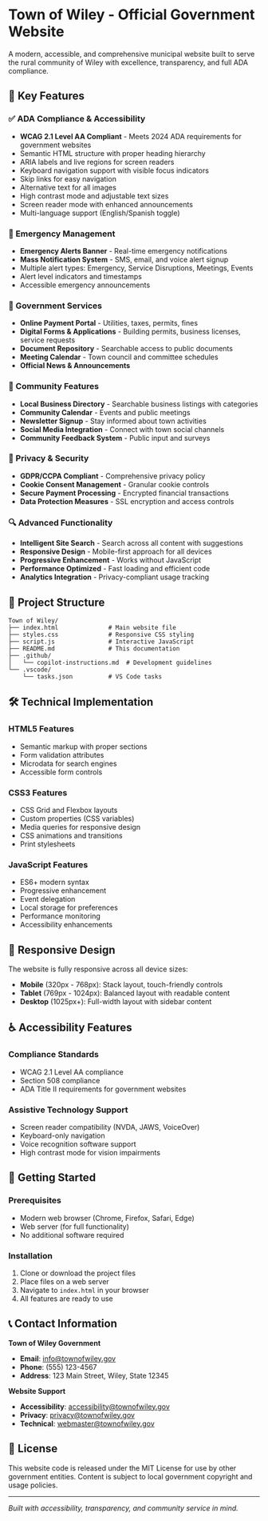 # Town of Wiley - Official Government Website

A modern, accessible, and comprehensive municipal website built to serve the rural community of Wiley with excellence, transparency, and full ADA compliance.

## 🌟 Key Features

### ✅ ADA Compliance & Accessibility
- **WCAG 2.1 Level AA Compliant** - Meets 2024 ADA requirements for government websites
- Semantic HTML structure with proper heading hierarchy
- ARIA labels and live regions for screen readers
- Keyboard navigation support with visible focus indicators
- Skip links for easy navigation
- Alternative text for all images
- High contrast mode and adjustable text sizes
- Screen reader mode with enhanced announcements
- Multi-language support (English/Spanish toggle)

### 🚨 Emergency Management
- **Emergency Alerts Banner** - Real-time emergency notifications
- **Mass Notification System** - SMS, email, and voice alert signup
- Multiple alert types: Emergency, Service Disruptions, Meetings, Events
- Alert level indicators and timestamps
- Accessible emergency announcements

### 💼 Government Services
- **Online Payment Portal** - Utilities, taxes, permits, fines
- **Digital Forms & Applications** - Building permits, business licenses, service requests
- **Document Repository** - Searchable access to public documents
- **Meeting Calendar** - Town council and committee schedules
- **Official News & Announcements**

### 🏪 Community Features
- **Local Business Directory** - Searchable business listings with categories
- **Community Calendar** - Events and public meetings
- **Newsletter Signup** - Stay informed about town activities
- **Social Media Integration** - Connect with town social channels
- **Community Feedback System** - Public input and surveys

### 🔐 Privacy & Security
- **GDPR/CCPA Compliant** - Comprehensive privacy policy
- **Cookie Consent Management** - Granular cookie controls
- **Secure Payment Processing** - Encrypted financial transactions
- **Data Protection Measures** - SSL encryption and access controls

### 🔍 Advanced Functionality
- **Intelligent Site Search** - Search across all content with suggestions
- **Responsive Design** - Mobile-first approach for all devices
- **Progressive Enhancement** - Works without JavaScript
- **Performance Optimized** - Fast loading and efficient code
- **Analytics Integration** - Privacy-compliant usage tracking

## 📁 Project Structure

```
Town of Wiley/
├── index.html              # Main website file
├── styles.css              # Responsive CSS styling
├── script.js               # Interactive JavaScript
├── README.md               # This documentation
├── .github/
│   └── copilot-instructions.md  # Development guidelines
└── .vscode/
    └── tasks.json          # VS Code tasks
```

## 🛠️ Technical Implementation

### HTML5 Features
- Semantic markup with proper sections
- Form validation attributes
- Microdata for search engines
- Accessible form controls

### CSS3 Features
- CSS Grid and Flexbox layouts
- Custom properties (CSS variables)
- Media queries for responsive design
- CSS animations and transitions
- Print stylesheets

### JavaScript Features
- ES6+ modern syntax
- Progressive enhancement
- Event delegation
- Local storage for preferences
- Performance monitoring
- Accessibility enhancements

## 📱 Responsive Design

The website is fully responsive across all device sizes:

- **Mobile** (320px - 768px): Stack layout, touch-friendly controls
- **Tablet** (769px - 1024px): Balanced layout with readable content
- **Desktop** (1025px+): Full-width layout with sidebar content

## ♿ Accessibility Features

### Compliance Standards
- WCAG 2.1 Level AA compliance
- Section 508 compliance
- ADA Title II requirements for government websites

### Assistive Technology Support
- Screen reader compatibility (NVDA, JAWS, VoiceOver)
- Keyboard-only navigation
- Voice recognition software support
- High contrast mode for vision impairments

## 🚀 Getting Started

### Prerequisites
- Modern web browser (Chrome, Firefox, Safari, Edge)
- Web server (for full functionality)
- No additional software required

### Installation
1. Clone or download the project files
2. Place files on a web server
3. Navigate to `index.html` in your browser
4. All features are ready to use

## 📞 Contact Information

**Town of Wiley Government**
- **Email**: info@townofwiley.gov
- **Phone**: (555) 123-4567
- **Address**: 123 Main Street, Wiley, State 12345

**Website Support**
- **Accessibility**: accessibility@townofwiley.gov
- **Privacy**: privacy@townofwiley.gov
- **Technical**: webmaster@townofwiley.gov

## 📄 License

This website code is released under the MIT License for use by other government entities. Content is subject to local government copyright and usage policies.

---

*Built with accessibility, transparency, and community service in mind.*
